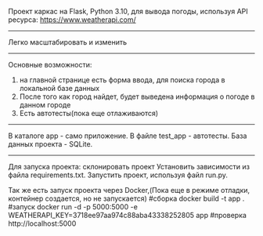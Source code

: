 Проект каркас на Flask, Python 3.10, для вывода погоды,
используя API ресурса: https://www.weatherapi.com/
*******

Легко  масштабировать и изменить
*******

Основные возможности:
1. на главной странице есть форма ввода, для поиска города в локальной базе данных
2. После того как город найдет, будет выведена информация о погоде в данном городе
3. Есть автотесты(пока еще отлаживаются)

*******

В каталоге app - само приложение.
В файле test_app - автотесты.
База данных проекта - SQLite.
*******

Для запуска проекта: 
склонировать проект
Установить зависимости из файла requirements.txt. 
Запустить проект, используя файл run.py.

Так же есть запуск проекта через Docker,(Пока еще в режиме отладки, контейнер создается, но не запускается)
#сборка
docker build -t app . 
#запуск
docker run -d -p 5000:5000 -e WEATHERAPI_KEY=3718ee97aa974c88aba43338252805 app
#проверка
http://localhost:5000



